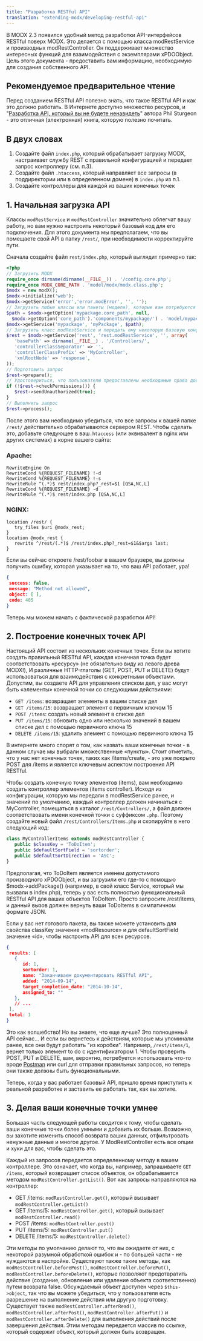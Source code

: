 ```yaml
---
title: "Разработка RESTful API"
translation: "extending-modx/developing-restful-api"
---
```


В MODX 2.3 появился удобный метод разработки API-интерфейсов RESTful поверх MODX. Это делается с помощью класса modRestService и производных modRestController. Он поддерживает множество интересных функций для взаимодействия с экземплярами xPDOObject. Цель этого документа - предоставить вам информацию, необходимую для создания собственного API.

## Рекомендуемое предварительное чтение

Перед созданием RESTful API полезно знать, что такое RESTful API и как это должно работать. В Интернете доступно множество ресурсов, и "[Разработка API, который вы не будете ненавидеть](https://leanpub.com/build-apis-you-wont-hate)" автора Phil Sturgeon - это отличная (электронная) книга, которую полезно почитать.

## В двух словах

1. Создайте файл `index.php`, который обрабатывает загрузку MODX, настраивает службу REST с правильной конфигурацией и передает запрос контроллеру (см. п.3).
2. Создайте файл `.htaccess`, который направляет все запросы (в поддиректории или в определенном домене) в  `index.php`  из п.1.
3. Создайте контроллеры для каждой из ваших конечных точек

## 1. Начальная загрузка API

Классы `modRestService` и `modRestController` значительно облегчат вашу работу, но вам нужно настроить некоторый базовый код для его подключения. Для этого документа мы предполагаем, что вы помещаете свой API в папку `/rest/`, при необходимости корректируйте пути.

Сначала создайте файл `rest/index.php`, который выглядит примерно так:

```php
<?php
// Загрузить MODX
require_once dirname(dirname(__FILE__)) . '/config.core.php';
require_once MODX_CORE_PATH . 'model/modx/modx.class.php';
$modx = new modX();
$modx->initialize('web');
$modx->getService('error','error.modError', '', '');
// Загрузить любые классы или пакеты (модели), которые вам потребуются
$path = $modx->getOption('mypackage.core_path', null,
  $modx->getOption('core_path').'components/mypackage/') . 'model/mypackage/';
$modx->getService('mypackage', 'myPackage', $path);
// Загрузить класс modRestService и передать ему некоторую базовую конфигурацию
$rest = $modx->getService('rest', 'rest.modRestService', '', array(
   'basePath' => dirname(__FILE__) . '/Controllers/',
   'controllerClassSeparator' => '',
   'controllerClassPrefix' => 'MyController',
   'xmlRootNode' => 'response',
));
// Подготовить запрос
$rest->prepare();
// Удостовериться, что пользователю предоставлены необходимые права доступа; вернуть пользователю ошибку 401 в обратном случае
if (!$rest->checkPermissions()) {
   $rest->sendUnauthorized(true);
}
// Выполнить запрос
$rest->process();
```

После этого вам необходимо убедиться, что все запросы к вашей папке `/rest/` действительно обрабатываются сервером REST. Чтобы сделать это, добавьте следующее в ваш`.htaccess` (или эквивалент в nginx или других системах) в корне вашего сайта:

### Apache:

```plain
RewriteEngine On
RewriteCond %{REQUEST_FILENAME} !-d
RewriteCond %{REQUEST_FILENAME} !-s
RewriteRule ^(.*)$ rest/index.php?_rest=$1 [QSA,NC,L]
RewriteCond %{REQUEST_FILENAME} -d
RewriteRule ^(.*)$ rest/index.php [QSA,NC,L]
```

### NGINX:

```plain
location /rest/ {
   try_files $uri @modx_rest;
}
location @modx_rest {
   rewrite ^/rest/(.*)$ /rest/index.php?_rest=$1&$args last;
}
```

Если вы сейчас откроете /rest/foobar в вашем браузере, вы должны получить ошибку, которая указывает на то, что ваш API работает, ура!

```json
{
 success: false,
 message: "Method not allowed",
 object: [ ],
 code: 405
}
```

Теперь мы можем начать с фактической разработки API!

## 2. Построение конечных точек API

Настоящий API состоит из нескольких конечных точек. Если вы хотите создать правильный RESTful API, каждая конечная точка будет соответствовать «ресурсу» (не обязательно виду из левого древа MODX!), И различные HTTP-глаголы (GET, POST, PUT и DELETE) будут использоваться для взаимодействия с конкретными объектами. Допустим, вы создаете API для управления списком дел, у вас могут быть «элементы» конечной точки со следующими действиями:

- `GET /items`: возвращает элементы в вашем списке дел
- `GET /items/15`: возвращает элемент с первичным ключом 15
- `POST /items`: создать новый элемент в списке дел
- `PUT /items/15`: обновить одно или несколько значений в вашем списке дел с помощью первичного ключа 15
- `DELETE /items/15`: удалить элемент с помощью первичного ключа 15

В интернете много спорят о том, как назвать ваши конечные точки - в данном случае мы выбрали множественные «пункты». Стоит отметить, что у нас нет конечных точек, таких как /items/create, - это уже покрыто POST для /items и является ключевым аспектом построения API RESTful.

Чтобы создать конечную точку элементов (items), вам необходимо создать контроллер элементов (items controller). Исходя из конфигурации, которую мы передали в modRestService ранее, и значений по умолчанию, каждый контроллер должен начинаться с MyController, помещаться в каталог `/rest/Controllers/`, а файл должен соответствовать имени конечной точки с суффиксом `.php`. Поэтому создайте новый файл `/rest/Controllers/Items.php` и скопируйте в него следующий код:

```php
class MyControllerItems extends modRestController {
   public $classKey = 'ToDoItem';
   public $defaultSortField = 'sortorder';
   public $defaultSortDirection = 'ASC';
}
```

Предполагая, что ToDoItem является именем допустимого производного xPDOObject, и вы загрузили его где-то с помощью $modx->addPackage() (например, в свой класс Service, который мы вызвали в index.php), теперь у вас есть полностью функциональный RESTful API для ваших объектов ToDoItem. Просто запросите /rest/items, и данный вызов должен вернуть ваши ToDoItems в симпатичном формате JSON.

Если у вас нет готового пакета, вы также можете установить для свойства classKey значение «modResource» и для defaultSortField значение «id», чтобы настроить API для всех ресурсов.

```json
{
 results: [
   {
      id: 1,
      sortorder: 1,
      name: "Заканчиваем документировать RESTful API",
      added: "2014-09-14",
      target_completion_date: "2014-10-14",
      assigned_to: ""
   },
   // ...
 ],
 total: 1
}
```

Это как волшебство! Но вы знаете, что еще лучше? Это полноценный API сейчас... И если вы вернетесь к действиям, которые мы упоминали ранее, все они будут работать "из коробки". Например, `/rest/items/1`, вернет только элемент to do с идентификатором 1. Чтобы проверить POST, PUT и DELETE, вам, вероятно, потребуется использовать что-то вроде [Postman](https://chrome.google.com/webstore/detail/postman-rest-client/fdmmgilgnpjigdojojpjoooidkmcomcm) или curl для отправки правильных запросов, но теперь они также должны быть функциональными.

Теперь, когда у вас работает базовый API, пришло время приступить к реальной разработке и заставить ее работать так, как вы хотите.

## 3. Делая ваши конечные точки умнее

Большая часть следующей работы сводится к тому, чтобы сделать ваши конечные точки более умными и добавить их больше. Возможно, вы захотите изменить способ возврата ваших данных, отфильтровать ненужные данные и многое другое. У ModRestController есть все опции и хуки для вас, чтобы сделать это.

Каждый из запросов передается определенному методу в вашем контроллере. Это означает, что когда вы, например, запрашиваете `GET /items`, который возвращает список объектов, он обрабатывается методом `modRestController.getList()`. Вот как запросы направляются на контроллер:

- GET /items: `modRestController.get()`, который вызывает `modRestController.getList()`
- GET /items/5: `modRestController.get()`, который вызывает `modRestController.read()`
- POST /items: `modRestController.post()`
- PUT /items/5: `modRestController.put()`
- DELETE /items/5: `modRestController.delete()`

Эти методы по умолчанию делают то, что вы ожидаете от них, с некоторой разумной обработкой ошибок и - по большей части - не нуждаются в настройке. Существуют также такие методы, как `modRestController.beforePost()`, `modRestController.beforePut()`, `modRestController.beforeDelete()`, которые позволяют предотвратить действие (создание, обновление или удаление объекта соответственно) путем возврата false. Обсуждаемый объект доступен через `$this->object`, так что вы можете убедиться, что у пользователя есть разрешение на выполнение действия или другую подготовку. Существует также `modRestController.afterRead()`, `modRestController.afterPost()`, `modRestController.afterPut()` и `modRestController.afterDelete()` для выполнения действий после завершения действия. Этим методам передается массив по ссылке, который содержит объект, который должен быть возвращен.

